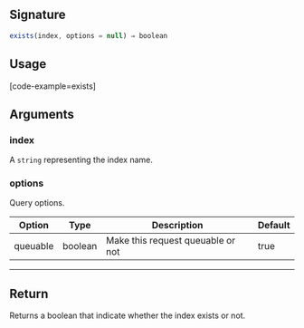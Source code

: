 ## Signature

``` javascript
exists(index, options = null) ⇒ boolean
```

## Usage

[code-example=exists]

## Arguments

### index

A `string` representing the index name.

### options

Query options.

| Option   | Type    | Description                       | Default |
| -------- | ------- | --------------------------------- | ------- |
| queuable | boolean | Make this request queuable or not | true    |

---

## Return

Returns a boolean that indicate whether the index exists or not.